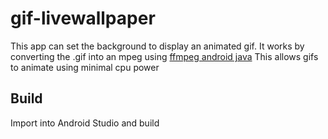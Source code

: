 # gif-livewallpaper

This app can set the background to display an animated gif. 
It works by converting the .gif into an mpeg using [ffmpeg android java](https://github.com/WritingMinds/ffmpeg-android-java)
This allows gifs to animate using minimal cpu power

## Build

Import into Android Studio and build
